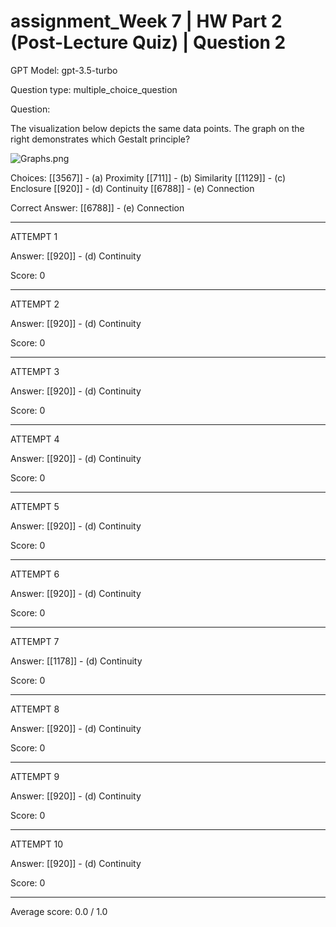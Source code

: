 # assignment_Week 7 | HW Part 2 (Post-Lecture Quiz) | Question 2

GPT Model: gpt-3.5-turbo

Question type: multiple_choice_question

Question:
<div><p>The visualization below depicts the same data points. The graph on the right demonstrates which Gestalt principle?</p>
<p><img src="$IMS-CC-FILEBASE$/Uploaded%20Media/Graphs.png" alt="Graphs.png"></p></div>

Choices:
[[3567]] - (a) Proximity
[[711]] - (b) Similarity
[[1129]] - (c) Enclosure
[[920]] - (d) Continuity
[[6788]] - (e) Connection

Correct Answer:
[[6788]] - (e) Connection

****************************************

ATTEMPT 1

Answer: 
[[920]] - (d) Continuity

Score: 0

--------------------

ATTEMPT 2

Answer: 
[[920]] - (d) Continuity

Score: 0

--------------------

ATTEMPT 3

Answer: 
[[920]] - (d) Continuity

Score: 0

--------------------

ATTEMPT 4

Answer: 
[[920]] - (d) Continuity

Score: 0

--------------------

ATTEMPT 5

Answer: 
[[920]] - (d) Continuity

Score: 0

--------------------

ATTEMPT 6

Answer:
[[920]] - (d) Continuity

Score: 0

--------------------

ATTEMPT 7

Answer: 
[[1178]] - (d) Continuity

Score: 0

--------------------

ATTEMPT 8

Answer: 
[[920]] - (d) Continuity

Score: 0

--------------------

ATTEMPT 9

Answer:
[[920]] - (d) Continuity

Score: 0

--------------------

ATTEMPT 10

Answer: 
[[920]] - (d) Continuity

Score: 0

--------------------

Average score: 0.0 / 1.0
